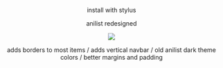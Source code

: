 <p align="center">
install with stylus
</p>

<p align="center">anilist redesigned</p>

<p align="center">
  <img src="https://github.com/user-attachments/assets/d2bfcff4-5d0f-47c4-98bf-11a7c1628035" />
</p>

<p align="center">
   adds borders to most items
  / adds vertical navbar
  / old anilist dark theme colors
  / better margins and padding
<p align="center">


